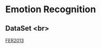 # Emotion Recognition
## DataSet \<br>
[FER2013](https://www.kaggle.com/msambare/fer2013/download)

